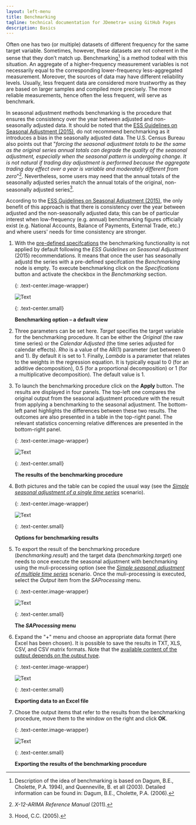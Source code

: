 ```yaml
---
layout: left-menu
title: Benchmarking 
tagline: technical documentation for JDemetra+ using GitHub Pages
description: Basics
---
```

Often one has two (or multiple) datasets of different frequency for the same
target variable. Sometimes, however, these datasets are not coherent in the
sense that they don’t match up. Benchmarking[^1] is a method todeal with
this situation. An aggregate of a higher-frequency measurement variables is not necessarily
equal to the corresponding lower-frequency less-aggregated measurement.
Moreover, the sources of data may have different reliability levels. Usually,
less frequent data are considered more trustworthy as they are
based on larger samples and compiled more precisely. The
more reliable measurements, hence often the less frequent, will serve as benchmark.

In seasonal adjustment methods benchmarking is the procedure that
ensures the consistency over the year between adjusted and
non-seasonally adjusted data. It should be noted that the 
[ESS Guidelines on Seasonal Adjustment (2015)](https://ec.europa.eu/eurostat/documents/3859598/6830795/KS-GQ-15-001-EN-N.pdf/d8f1e5f5-251b-4a69-93e3-079031b74bd3),
do not recommend benchmarking as it introduces a bias in the seasonally adjusted data.
The U.S. Census Bureau also points out that "*forcing the seasonal
adjustment totals to be the same as the original series annual totals
can degrade the quality of the seasonal adjustment, especially when the
seasonal pattern is undergoing change. It is not natural if trading day
adjustment is performed because the aggregate trading day effect over a
year is variable and moderately different from zero*"[^2]. Nevertheless,
some users may need that the annual totals of the seasonally adjusted
series match the annual totals of the original, non-seasonally adjusted
series[^3].

According to the
[ESS Guidelines on Seasonal Adjustment (2015)](https://ec.europa.eu/eurostat/documents/3859598/6830795/KS-GQ-15-001-EN-N.pdf/d8f1e5f5-251b-4a69-93e3-079031b74bd3), the
only benefit of this approach is that there is consistency over the year
between adjusted and the non-seasonally adjusted data; this can be of
particular interest when low-frequency (e.g. annual) benchmarking
figures officially exist (e.g. National Accounts, Balance of Payments,
External Trade, etc.) and where users' needs for time consistency are
stronger.

1.  With the [pre-defined specifcations](../reference-manual/sa-specifications.html) the benchmarking functionality is not
    applied by default following the *ESS Guidelines on Seasonal Adjustment* (2015)
    recommendations. It means that once the user has seasonally adjustd the series with a pre-defined specifcation the *Benchmarking* node is empty.
	To execute benchmarking click on
    the *Specifications* button and activate the checkbox in the
    *Benchmarking* section.
	
	{: .text-center.image-wrapper}

	![Text](/assets/img/user-guide/UDimage1.jpg)

	{: .text-center.small}

	**Benchmarking option – a default view**

1.  Three parameters can be set here. *Target* specifies the target
    variable for the benchmarking procedure. It can be either the *Original* (the
    raw time series) or the *Calendar
    Adjusted* (the time series adjusted for calendar effects). *Rho* is a value of the AR(1) parameter
    (set between 0 and 1). By default it is set to 1. Finally, *Lambda*
    is a parameter that relates to the weights in the regression
    equation. It is typically equal to 0 (for an additive
    decomposition), 0.5 (for a proportional decomposition) or 1 (for a
    multiplicative decomposition). The default value is 1.

2.  To launch the benchmarking procedure click on the **Apply** button. The
    results are displayed in four panels. The top-left one compares the
    original output from the seasonal adjustment procedure with the result
    from applying a benchmarking to the seasonal adjustment. The
    bottom-left panel highlights the differences between these two
    results. The outcomes are also presented in a table in the top-right
    panel. The relevant statistics concerning relative differences are
    presented in the bottom-right panel.

	{: .text-center.image-wrapper}

	![Text](/assets/img/user-guide/UDimage2.jpg)

	{: .text-center.small}

	**The results of the benchmarking procedure**

1.  Both pictures and the table can be copied the usual way 
    (see the [*Simple seasonal adjustment of a single time series*](../case-studies/simplesa-single.html) scenario).

	{: .text-center.image-wrapper}

	![Text](/assets/img/user-guide/UDimage3.jpg)

	{: .text-center.small}

	**Options for benchmarking results**

1.  To export the result of the benchmarking procedure (*benchmarking.result*) and
    the target data (*benchmarking.target*) one needs to once execute the seasonal adjustment with benchmarking using the
	muli-processing option (see the [*Simple seasonal adjustment of multiple time series*](../case-studies/simplesa-muliple.html) scenario.
	Once the muli-processing is executed, select the *Output* item from the *SAProcessing* menu.

	{: .text-center.image-wrapper}

	![Text](/assets/img/user-guide/UG_SSA_image28.jpg)

	{: .text-center.small}

	**The *SAProcessing* menu**
	
1. Expand the \"+\" menu and choose an appropriate data format (here
    Excel has been chosen). It is possible to save the results in TXT,
    XLS, CSV, and CSV matrix formats. Note that the [available content of
    the output depends on the output type](../theory/output.html).

	{: .text-center.image-wrapper}

	![Text](/assets/img/user-guide/UG_SSA_image29.jpg)

	{: .text-center.small}

	**Exporting data to an Excel file**

1. Chose the output items that refer to the results from the benchmarking procedure, move them to the window on the right and  click **OK**.


	{: .text-center.image-wrapper}
 
	![Text](/assets/img/user-guide/UDimage4.jpg)

	{: .text-center.small}

	**Exporting the results of the benchmarking procedure**



[^1]: Description of the idea of benchmarking is based on Dagum, B.E.,
    Cholette, P.A. 1994), and Quenneville, B. et all (2003). Detailed
    information can be found in: Dagum, B.E., Cholette, P.A. (2006).

[^2]: *X-12-ARIMA Reference Manual* (2011).

[^3]: Hood, C.C. (2005).
